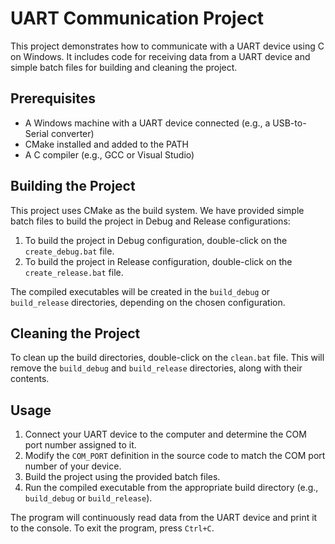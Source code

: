 # UART Communication Project

This project demonstrates how to communicate with a UART device using C on Windows. It includes code for receiving data from a UART device and simple batch files for building and cleaning the project.

## Prerequisites

- A Windows machine with a UART device connected (e.g., a USB-to-Serial converter)
- CMake installed and added to the PATH
- A C compiler (e.g., GCC or Visual Studio)

## Building the Project

This project uses CMake as the build system. We have provided simple batch files to build the project in Debug and Release configurations:

1. To build the project in Debug configuration, double-click on the `create_debug.bat` file.
2. To build the project in Release configuration, double-click on the `create_release.bat` file.

The compiled executables will be created in the `build_debug` or `build_release` directories, depending on the chosen configuration.

## Cleaning the Project

To clean up the build directories, double-click on the `clean.bat` file. This will remove the `build_debug` and `build_release` directories, along with their contents.

## Usage

1. Connect your UART device to the computer and determine the COM port number assigned to it.
2. Modify the `COM_PORT` definition in the source code to match the COM port number of your device.
3. Build the project using the provided batch files.
4. Run the compiled executable from the appropriate build directory (e.g., `build_debug` or `build_release`).

The program will continuously read data from the UART device and print it to the console. To exit the program, press `Ctrl+C`.

